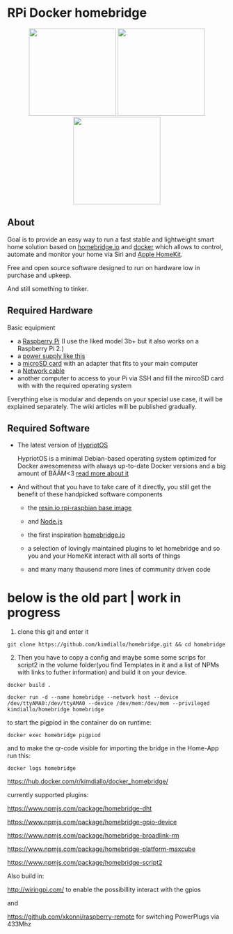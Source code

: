 # RPi Docker homebridge 


<p align="center">
         <img src="https://upload.wikimedia.org/wikipedia/commons/archive/7/79/20140516082706%21Docker_%28container_engine%29_logo.png" height="200">
         <img src="https://upload.wikimedia.org/wikipedia/commons/4/45/Rasp_turn_around.gif" height="200">
         <img src="https://cl.ly/99e68ac49cef/Logo2x.png" height="200">
</p>

## About 
Goal is to provide an easy way to run a fast stable and lightweight smart home solution based on [homebridge.io](https://github.com/nfarina/homebridge) and [docker](https://www.docker.com/) which allows to control, automate and monitor your home via Siri and [Apple HomeKit](https://www.apple.com/ios/home/).

Free and open source software designed to run on hardware low in purchase and upkeep. 

And still something to tinker. 

## Required Hardware 
Basic equipment 
* a [Raspberry Pi](https://www.raspberrypi.org/products/raspberry-pi-3-model-b-plus/) (I use the liked model 3b+ but it also works on a Raspberry Pi 2.) 
* a [power supply like this](https://www.raspberrypi.org/products/raspberry-pi-universal-power-supply/)
* a [microSD card](https://www.amazon.com/SanDisk-MicroSDHC-Memory-SDSQUNC-032G-adapter/dp/B015IYUFDE/ref=sr_1_4?ie=UTF8&qid=1545098940&sr=8-4&keywords=micro+sd+card+with+usb+adapter) with an adapter that fits to your main computer
* a [Network cable](https://www.amazon.com/AmazonBasics-Network-Ethernet-Patch-Cable/dp/B013PUMQYY/ref=sr_1_3_acs_sk_pb_2_sl_1?ie=UTF8&qid=1545099260&sr=8-3-acs&keywords=cat+7+ethernet+cable+3ft)
* another computer to access to your Pi via SSH and fill the mircoSD card with with the required operating system

Everything else is modular and depends on your special use case, it will be explained separately. The wiki articles will be published gradually. 

## Required Software 
* The latest version of [HypriotOS](https://blog.hypriot.com/downloads/) 

  HypriotOS is a minimal Debian-based operating system optimized for Docker awesomeness with always up-to-date Docker versions and a big amount of BÄÄM<3 [read more about it](https://blog.hypriot.com/about/)

* And without that you have to take care of it directly, you still get the benefit of these handpicked software components

  * the [resin.io rpi-raspbian base image](https://hub.docker.com/r/resin/rpi-raspbian)

  * and [Node.js](https://nodejs.org/en/about/) 

  * the first inspiration [homebridge.io](https://github.com/nfarina/homebridge)

  * a selection of lovingly maintained plugins to let homebridge and so you and your HomeKit interact with all sorts of things

  * and many many thausend more lines of community driven code












# below is the old part | work in progress

1. clone this git and enter it 

```git clone https://github.com/kimdiallo/homebridge.git && cd homebridge```

2. Then you have to copy a config and maybe some some scrips for script2 in the volume folder(you find Templates in it and a 
list of NPMs with links to futher information) and build it on your device.    

```docker build .```



```docker run -d --name homebridge --network host --device /dev/ttyAMA0:/dev/ttyAMA0 --device /dev/mem:/dev/mem --privileged kimdiallo/homebridge homebridge```

to start the pigpiod in the container do on runtime: 

```docker exec homebridge pigpiod```

and to make the qr-code visible for importing the bridge in the Home-App run this:

```docker logs homebridge```




https://hub.docker.com/r/kimdiallo/docker_homebridge/

currently supported plugins: 

https://www.npmjs.com/package/homebridge-dht

https://www.npmjs.com/package/homebridge-gpio-device

https://www.npmjs.com/package/homebridge-broadlink-rm

https://www.npmjs.com/package/homebridge-platform-maxcube

https://www.npmjs.com/package/homebridge-script2

Also build in: 

http://wiringpi.com/ to enable the possibillity  interact with the gpios

and

https://github.com/xkonni/raspberry-remote for switching PowerPlugs via 433Mhz




